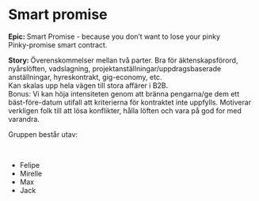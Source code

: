 <h1>Smart promise</h1>
<p><b>Epic: </b>Smart Promise - because you don’t want to lose your pinky <br>
Pinky-promise smart contract.</p>
<p><b>Story: </b>Överenskommelser mellan två parter. 
Bra för äktenskapsförord, nyårslöften, vadslagning, projektanställningar/uppdragsbaserade anställningar, hyreskontrakt, gig-economy,  etc. 
<br>
Kan skalas upp hela vägen till stora affärer i B2B.
<br>
Bonus: Vi kan höja intensiteten genom att bränna pengarna/ge dem ett bäst-före-datum utifall att kriterierna för kontraktet inte uppfylls. 
Motiverar verkligen folk till att lösa konflikter, hålla löften och vara på god for med varandra.

</p>
<p>Gruppen består utav: </p><br>
<ul>
<li>Felipe</li>
<li>Mirelle</li>
<li>Max</li>
<li>Jack</li>
</ul>
